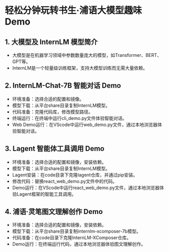 # 轻松分钟玩转书生·浦语大模型趣味 Demo
## 1. 大模型及 InternLM 模型简介
   - 大模型是在机器学习领域中参数数量庞大的模型，如Transformer、BERT、GPT等。
   - InternLM是一个轻量级训练框架，支持大模型训练而无需大量依赖。

## 2. InternLM-Chat-7B 智能对话 Demo
   - 环境准备：选择合适的配置和镜像。
   - 模型下载：从平台share目录复制InternLM模型。
   - 代码准备：克隆代码库，修改模型路径。
   - 终端运行：在终端中运行cli_demo.py文件体验智能对话。
   - Web Demo运行：在VScode中运行web_demo.py文件，通过本地浏览器体验智能对话。

## 3. Lagent 智能体工具调用 Demo
   - 环境准备：选择合适的配置和镜像，安装依赖。
   - 模型下载：从平台share目录复制InternLM模型。
   - Lagent安装：在code目录下克隆lagent仓库，并通过pip安装。
   - 修改代码：替换react_web_demo.py文件中的代码。
   - Demo运行：在VScode中运行react_web_demo.py文件，通过本地浏览器体验Lagent框架的智能工具调用。

## 4. 浦语·灵笔图文理解创作 Demo
   - 环境准备：选择合适的配置和镜像，安装依赖。
   - 模型下载：从平台share目录复制internlm-xcomposer-7b模型。
   - 代码准备：在code目录下克隆InternLM-XComposer仓库。
   - Demo运行：在终端运行代码，通过本地浏览器体验图文理解创作。